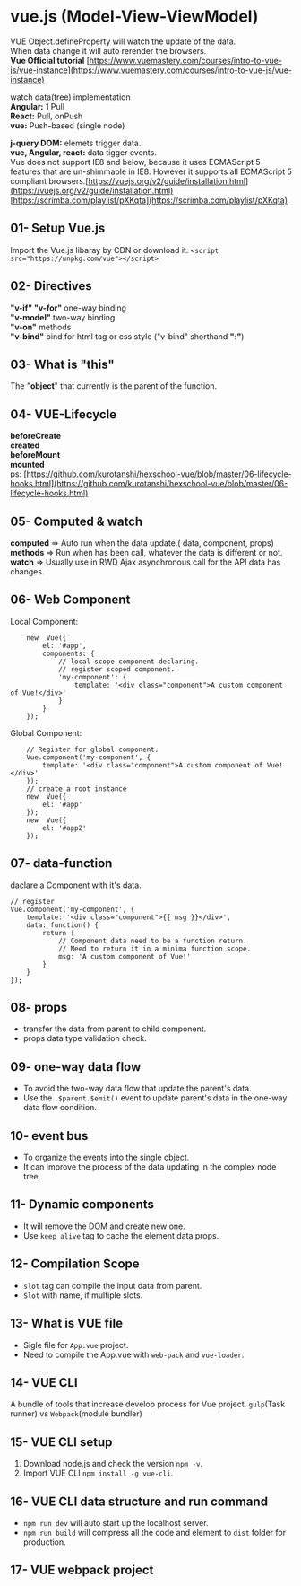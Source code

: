 # **vue.js (Model-View-ViewModel)**

VUE Object.defineProperty will watch the update of the data.  
When data change it will auto rerender the browsers.  
**Vue Official tutorial** [https://www.vuemastery.com/courses/intro-to-vue-js/vue-instance](https://www.vuemastery.com/courses/intro-to-vue-js/vue-instance)

watch data(tree) implementation  
**Angular:** 1 Pull  
**React:** Pull, onPush  
**vue:** Push-based (single node)

**j-query DOM:** elemets trigger data.  
**vue, Angular, react:** data tigger events.  
Vue does not support IE8 and below, because it uses ECMAScript 5 features that are un-shimmable in IE8. However it supports all ECMAScript 5 compliant browsers.[https://vuejs.org/v2/guide/installation.html](https://vuejs.org/v2/guide/installation.html) [https://scrimba.com/playlist/pXKqta](https://scrimba.com/playlist/pXKqta)

## 01- Setup Vue.js

Import the Vue.js libaray by CDN or download it.
`<script src="https://unpkg.com/vue"></script>`

## 02- Directives

**"v-if" "v-for"** one-way binding  
**"v-model"** two-way binding  
**"v-on"** methods  
**"v-bind"** bind for html tag or css style ("v-bind" shorthand **":"**)

## 03- What is "this"

The "**object**" that currently is the parent of the function.

## 04- VUE-Lifecycle

**beforeCreate  
created  
beforeMount  
mounted**  
ps: [https://github.com/kurotanshi/hexschool-vue/blob/master/06-lifecycle-hooks.html](https://github.com/kurotanshi/hexschool-vue/blob/master/06-lifecycle-hooks.html)

## 05- Computed & watch

**computed** => Auto run when the data update.( data, component, props)  
**methods** => Run when has been call, whatever the data is different or not.  
**watch** => Usually use in RWD Ajax asynchronous call for the API data has changes.

## 06- Web Component

Local Component:
```
	new  Vue({
		el: '#app',
		components: {
			// local scope component declaring.
			// register scoped component.
			'my-component': {
				template: '<div class="component">A custom component of Vue!</div>'
			}
		}
	});
```

Global Component:
```
	// Register for global component.
	Vue.component('my-component', {
		template: '<div class="component">A custom component of Vue!</div>'
	});
	// create a root instance
	new  Vue({
		el: '#app'
	});
	new  Vue({
		el: '#app2'
	});
```

## 07- data-function

daclare a Component with it's data.
```
// register
Vue.component('my-component', {
	template: '<div class="component">{{ msg }}</div>',
	data: function() {
		return {
			// Component data need to be a function return.
			// Need to return it in a minima function scope.
			msg: 'A custom component of Vue!'
		}
	}
});
```

## 08- props

- transfer the data from parent to child component.
- props data type validation check.

## 09- one-way data flow

- To avoid the two-way data flow that update the parent's data.
- Use the `.$parent.$emit()` event to update parent's data in the one-way data flow condition.

## 10- event bus

- To organize the events into the single object.
- It can improve the process of the data updating in the complex node tree.

## 11- Dynamic components

- It will remove the DOM and create new one.
- Use `keep alive` tag to cache the element data props.

## 12- Compilation Scope

- `slot` tag can compile the input data from parent.
- `Slot` with name, if multiple slots.

## 13- What is VUE file

- Sigle file for `App.vue` project.
- Need to compile the App.vue with `web-pack` and `vue-loader`.

## 14- VUE CLI

A bundle of tools that increase develop process for Vue project.
`gulp`(Task runner) vs `Webpack`(module bundler)

## 15- VUE CLI setup

1. Download node.js and check the version `npm -v`.
2. Import VUE CLI `npm install -g vue-cli`.

## 16- VUE CLI data structure and run command

- `npm run dev` will auto start up the localhost server.
- `npm run build` will compress all the code and element to `dist` folder for production.

## 17- VUE webpack project
